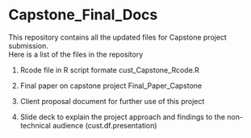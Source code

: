 # Capstone_Final_Docs
This repository contains all the updated files for Capstone project submission.  
Here is a list of the files in the repository 
1. Rcode file in R script formate 
   cust_Capstone_Rcode.R
2. Final paper on capstone project 
Final_Paper_Capstone

3. Client proposal document for further use of this project 
4. Slide deck to explain the project approach and findings to the non-technical audience 
(cust.df.presentation)
